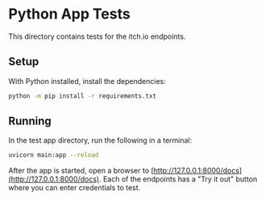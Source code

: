 # Python App Tests
This directory contains tests for the itch.io endpoints.

## Setup
With Python installed, install the dependencies:
```bash
python -m pip install -r requirements.txt
```

## Running
In the test app directory, run the following in a terminal:
```bash
uvicorn main:app --reload
```

After the app is started, open a browser to [http://127.0.0.1:8000/docs](http://127.0.0.1:8000/docs).
Each of the endpoints has a "Try it out" button where you can
enter credentials to test.